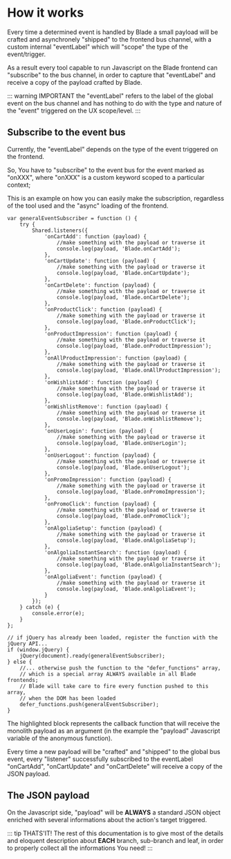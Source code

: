 # How it works
Every time a determined event is handled by Blade a small payload will be crafted and asynchronely "shipped" to the frontend bus channel, with a custom internal "eventLabel" which will "scope" the type of the event/trigger.

As a result every tool capable to run Javascript on the Blade frontend can "subscribe" to the bus channel, in order to capture that "eventLabel" and receive a copy of the payload crafted by Blade.

::: warning IMPORTANT
the "eventLabel" refers to the label of the global event on the bus channel and has nothing to do with the type and nature of the "event" triggered on the UX scope/level.
:::

## Subscribe to the event bus
Currently, the "eventLabel" depends on the type of the event triggered on the frontend.

So, You have to "subscribe" to the event bus for the event marked as "onXXX", where "onXXX" is a custom keyword scoped to a particular context;

This is an example on how you can easily make the subscription, regardless of the tool used and the "async" loading of the frontend.

```js{3-64}
var generalEventSubscriber = function () {
    try {
        Shared.listeners({
            'onCartAdd': function (payload) {
                //make something with the payload or traverse it
                console.log(payload, 'Blade.onCartAdd');
            },
            'onCartUpdate': function (payload) {
                //make something with the payload or traverse it
                console.log(payload, 'Blade.onCartUpdate');
            },
            'onCartDelete': function (payload) {
                //make something with the payload or traverse it
                console.log(payload, 'Blade.onCartDelete');
            },
            'onProductClick': function (payload) {
                //make something with the payload or traverse it
                console.log(payload, 'Blade.onProductClick');
            },
            'onProductImpression': function (payload) {
                //make something with the payload or traverse it
                console.log(payload, 'Blade.onProductImpression');
            },
            'onAllProductImpression': function (payload) {
                //make something with the payload or traverse it
                console.log(payload, 'Blade.onAllProductImpression');
            },
            'onWishlistAdd': function (payload) {
                //make something with the payload or traverse it
                console.log(payload, 'Blade.onWishlistAdd');
            },
            'onWishlistRemove': function (payload) {
                //make something with the payload or traverse it
                console.log(payload, 'Blade.onWishlistRemove');
            },
            'onUserLogin': function (payload) {
                //make something with the payload or traverse it
                console.log(payload, 'Blade.onUserLogin');
            },
            'onUserLogout': function (payload) {
                //make something with the payload or traverse it
                console.log(payload, 'Blade.onUserLogout');
            },
            'onPromoImpression': function (payload) {
                //make something with the payload or traverse it
                console.log(payload, 'Blade.onPromoImpression');
            },
            'onPromoClick': function (payload) {
                //make something with the payload or traverse it
                console.log(payload, 'Blade.onPromoClick');
            },
            'onAlgoliaSetup': function (payload) {
                //make something with the payload or traverse it
                console.log(payload, 'Blade.onAlgoliaSetup');
            },
            'onAlgoliaInstantSearch': function (payload) {
                //make something with the payload or traverse it
                console.log(payload, 'Blade.onAlgoliaInstantSearch');
            },
            'onAlgoliaEvent': function (payload) {
                //make something with the payload or traverse it
                console.log(payload, 'Blade.onAlgoliaEvent');
            }
        });
    } catch (e) {
        console.error(e);
    }
};

// if jQuery has already been loaded, register the function with the jQuery API...
if (window.jQuery) {
    jQuery(document).ready(generalEventSubscriber);
} else {
    //... otherwise push the function to the "defer_functions" array, 
    // which is a special array ALWAYS available in all Blade frontends; 
    // Blade will take care to fire every function pushed to this array, 
    // when the DOM has been loaded
    defer_functions.push(generalEventSubscriber);
}
```

The highlighted block represents the callback function that will receive the monolith payload as an argument (in the example the "payload" Javascript variable of the anonymous function).

Every time a new payload will be "crafted" and "shipped" to the global bus event, every "listener" successfully subscribed to the eventLabel "onCartAdd", "onCartUpdate" and "onCartDelete" will receive a copy of the JSON payload.

## The JSON payload
On the Javascript side, "payload" will be **ALWAYS** a standard JSON object enriched with several informations about the action's target triggered.


::: tip THATS'IT!
The rest of this documentation is to give most of the details and eloquent description about **EACH** branch, sub-branch and leaf, in order to properly collect all the informations You need!
:::